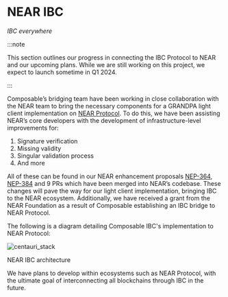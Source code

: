 # NEAR IBC
_IBC everywhere_

:::note

This section outlines our progress in connecting the IBC Protocol to NEAR and our upcoming plans. While we are still working on this project, we expect to launch sometime in Q1 2024.

:::

Composable’s bridging team have been working in close collaboration with the NEAR team to bring the necessary components for a GRANDPA light client implementation on [NEAR Protocol](https://near.org/). To do this, we have been assisting NEAR’s core developers with the development of infrastructure-level improvements for:

1. Signature verification
2. Missing validity
3. Singular validation process
4. And more

All of these can be found in our NEAR enhancement proposals [NEP-364](https://github.com/near/NEPs/pull/364), [NEP-384](https://github.com/near/NEPs/pull/384) and 9 PRs which have been merged into NEAR’s codebase. These changes will pave the way for our light client implementation, bringing IBC to the NEAR ecosystem. Additionally, we have received a grant from the NEAR Foundation as a result of Composable establishing an IBC bridge to NEAR Protocol.

The following is a diagram detailing Composable IBC's implementation to NEAR Protocol:

![centauri_stack](../images-centauri/NEAR-temp.png)

NEAR IBC architecture

We have plans to develop within ecosystems such as NEAR Protocol, with the ultimate goal of interconnecting all blockchains through IBC in the future.